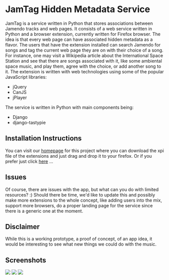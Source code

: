 JamTag Hidden Metadata Service
==============================

JamTag is a service written in Python that stores associations between Jamendo tracks and web pages. It consists of a web service written in Python and a browser extension, currently written for Firefox browser.
The idea is that every web page can have associated hidden metadata as a flavor.
The users that have the extension installed can search Jamendo for songs and tag the current web page they are on with their choice of a song.
For instance, one may visit a Wikipedia article about the International Space Station and see that there are songs associated with it, like some ambiental space music, and play them, agree with the choice, or add another song to it.
The extension is written with web technologies using some of the popular JavaScript libraries:
* jQuery
* CanJS
* jPlayer

The service is written in Python with main components being:
* Django
* django-tastypie

Installation Instructions
------------------------------

You can visit our [homepage](http://jamtag.offsetlab.net) for this project where you can download the xpi file of the extensions and just drag and drop it to your firefox.
Or if you prefer just click [here](http://jamtag.offsetlab.net/media/jamtga.xpi) ...

Issues
------------------------------
Of course, there are issues with the app, but what can you do with limited resources? :)
Should there be time, we'd like to update this and possibly make more extensions to the whole concept, like adding users into the mix, support more browsers, do a proper landing page for the service since there is a generic one at the moment.

Disclaimer
------------------------------
While this is a working prototype, a proof of concept, of an app idea, it would be interesting to see what new things we could do with the music.

Screenshots
------------------------------
<img src="http://jamtag.offsetlab.net/media/img/screenshot-1.jpeg" />
<img src="http://jamtag.offsetlab.net/media/img/screenshot-2.jpeg" />
<img src="http://jamtag.offsetlab.net/media/img/screenshot-3.jpeg" />
